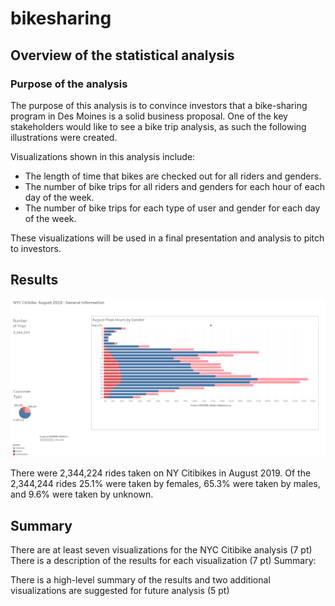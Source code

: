 # bikesharing

## Overview of the statistical analysis
### Purpose of the analysis

The purpose of this analysis is to convince investors that a bike-sharing program in Des Moines is a solid business proposal. One of the key stakeholders would like to see a bike trip analysis, as such the following illustrations were created.

Visualizations shown in this analysis include:
- The length of time that bikes are checked out for all riders and genders.
- The number of bike trips for all riders and genders for each hour of each day of the week.
- The number of bike trips for each type of user and gender for each day of the week.

These visualizations will be used in a final presentation and analysis to pitch to investors.

## Results
<img src="https://github.com/jennfrbrown/bikesharing/blob/main/Images/Basic%20Info.PNG">

There were 2,344,224 rides taken on NY Citibikes in August 2019.  Of the 2,344,244 rides 25.1% were taken by females, 65.3% were taken by males, and 9.6% were taken by unknown.  
## Summary



There are at least seven visualizations for the NYC Citibike analysis (7 pt)
There is a description of the results for each visualization (7 pt)
Summary:

There is a high-level summary of the results and two additional visualizations are suggested for future analysis (5 pt)
